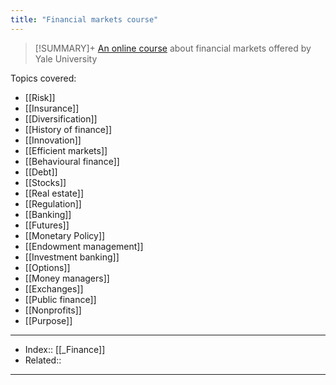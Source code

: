 ```yaml
---
title: "Financial markets course" 
---
```

> [!SUMMARY]+
> [An online course](https://www.coursera.org/learn/financial-markets-global) about financial markets offered by Yale University

Topics covered:
- [[Risk]]
- [[Insurance]]
- [[Diversification]]
- [[History of finance]]
- [[Innovation]]
- [[Efficient markets]]
- [[Behavioural finance]]
- [[Debt]]
- [[Stocks]]
- [[Real estate]]
- [[Regulation]]
- [[Banking]]
- [[Futures]]
- [[Monetary Policy]]
- [[Endowment management]]
- [[Investment banking]]
- [[Options]]
- [[Money managers]]
- [[Exchanges]]
- [[Public finance]]
- [[Nonprofits]]
- [[Purpose]]
---
- Index:: [[_Finance]] 
- Related:: 
---
